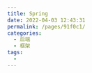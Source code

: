 ```yaml
---
title: Spring
date: 2022-04-03 12:43:31
permalink: /pages/91f0c1/
categories:
  - 后端
  - 框架
tags:
  - 
---
```


